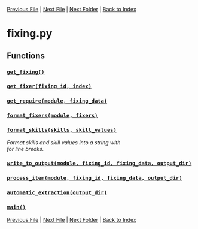 [Previous File](distribution.md) | [Next File](roomdefine.md) | [Next Folder](article_content/hotbar_slots_content.md) | [Back to Index](../index.md)

# fixing.py

## Functions

### [`get_fixing()`](https://github.com/Vaileasys/pz-wiki_parser/blob/main/scripts/fixing.py#L11)
### [`get_fixer(fixing_id, index)`](https://github.com/Vaileasys/pz-wiki_parser/blob/main/scripts/fixing.py#L23)
### [`get_require(module, fixing_data)`](https://github.com/Vaileasys/pz-wiki_parser/blob/main/scripts/fixing.py#L69)
### [`format_fixers(module, fixers)`](https://github.com/Vaileasys/pz-wiki_parser/blob/main/scripts/fixing.py#L93)
### [`format_skills(skills, skill_values)`](https://github.com/Vaileasys/pz-wiki_parser/blob/main/scripts/fixing.py#L114)

_Format skills and skill values into a string with <br> for line breaks._

### [`write_to_output(module, fixing_id, fixing_data, output_dir)`](https://github.com/Vaileasys/pz-wiki_parser/blob/main/scripts/fixing.py#L139)
### [`process_item(module, fixing_id, fixing_data, output_dir)`](https://github.com/Vaileasys/pz-wiki_parser/blob/main/scripts/fixing.py#L211)
### [`automatic_extraction(output_dir)`](https://github.com/Vaileasys/pz-wiki_parser/blob/main/scripts/fixing.py#L215)
### [`main()`](https://github.com/Vaileasys/pz-wiki_parser/blob/main/scripts/fixing.py#L227)


[Previous File](distribution.md) | [Next File](roomdefine.md) | [Next Folder](article_content/hotbar_slots_content.md) | [Back to Index](../index.md)
